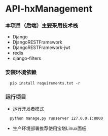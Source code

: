 # API-hxManagement
### 本项目（后端）主要采用技术栈
+ Django
+ DjangoRESTFramework
+ DjangoRESTFramework-jwt
+ redis
+ django-filters

### 安装环境依赖
```
  pip install requirements.txt -r
```
### 运行项目
+ 运行开发者模式
```
  python manage,py runserver 127.0.0.1:8000
```
+ 生产环境部署推荐使用宝塔Linux面板
